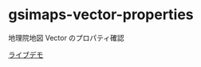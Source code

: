 # gsimaps-vector-properties
地理院地図 Vector のプロパティ確認

[ライブデモ](https://seotaro.github.io/gsimaps-vector-properties/)